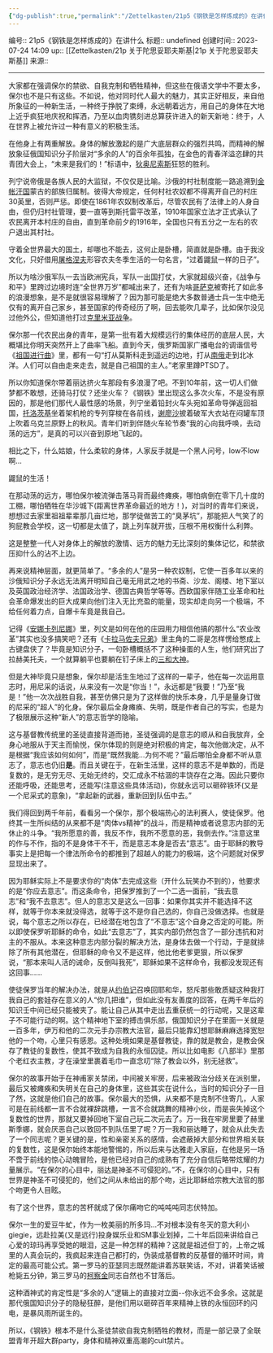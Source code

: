 ```yaml
---
{"dg-publish":true,"permalink":"/Zettelkasten/21p5《钢铁是怎样炼成的》在讲什么/","dgPassFrontmatter":true}
---
```


编号:: 21p5《钢铁是怎样炼成的》在讲什么
标题:: undefined
创建时间:: 2023-07-24 14:09
up:: [[Zettelkasten/21p 关于陀思妥耶夫斯基\|21p 关于陀思妥耶夫斯基]]
来源:: 

---

大家都在强调保尔的禁欲、自我克制和牺牲精神，但这些在俄语文学中不要太多，保尔也不是只有这些。不如说，他对同时代人最大的魅力，其实正好相反，来自他所象征的一种新生活，一种终于挣脱了束缚，永远朝着远方，用自己的身体在大地上近乎疯狂地庆祝和挥洒，乃至以血肉镌刻进总算获许进入的新天新地：终于，人在世界上被允许过一种有意义的积极生活。

在他身上有两重解放。身体的解放激起的是广大底层群众的强烈共鸣，而精神的解放象征俄国知识分子阶层对“多余的人”的百余年孤独，在金色的青春洋溢恣肆的共青团大会上，“未来是我们的！”标语中，[狄奥尼索斯](https://www.zhihu.com/search?q=%E7%8B%84%E5%A5%A5%E5%B0%BC%E7%B4%A2%E6%96%AF&search_source=Entity&hybrid_search_source=Entity&hybrid_search_extra=%7B%22sourceType%22%3A%22answer%22%2C%22sourceId%22%3A1967597945%7D)狂怒的胜利。

列宁说帝俄是各族人民的大监狱，不仅仅是比喻。沙俄的村社制度能一路追溯到[金帐汗国](https://www.zhihu.com/search?q=%E9%87%91%E5%B8%90%E6%B1%97%E5%9B%BD&search_source=Entity&hybrid_search_source=Entity&hybrid_search_extra=%7B%22sourceType%22%3A%22answer%22%2C%22sourceId%22%3A1967597945%7D)蒙古的部族归属制。彼得大帝规定，任何村社农奴都不得离开自己的村庄30英里，否则严惩。即使在1861年农奴制改革后，尽管农民有了法律上的人身自由，但仍归村社管理，要一直等到斯托雷平改革，1910年国家立法才正式承认了农民离开本村庄的自由，直到革命前夕的1916年，全国也只有五分之一左右的农户退出其村社。

守着全世界最大的国土，却哪也不能去，这何止是卧槽，简直就是卧槽。由于我没文化，只好借用[屠格涅夫](https://www.zhihu.com/search?q=%E5%B1%A0%E6%A0%BC%E6%B6%85%E5%A4%AB&search_source=Entity&hybrid_search_source=Entity&hybrid_search_extra=%7B%22sourceType%22%3A%22answer%22%2C%22sourceId%22%3A1967597945%7D)形容农夫冬季生活的一句名言，“过着鼹鼠一样的日子”。

所以为啥沙俄军队一去当欧洲宪兵，军队一出国打仗，大家就超级兴奋，《战争与和平》里跨过边境时连“全世界万岁”都喊出来了，还有为啥[哥萨克](https://www.zhihu.com/search?q=%E5%93%A5%E8%90%A8%E5%85%8B&search_source=Entity&hybrid_search_source=Entity&hybrid_search_extra=%7B%22sourceType%22%3A%22answer%22%2C%22sourceId%22%3A1967597945%7D)被寄托了如此多的浪漫想象，是不是就很容易理解了？因为那可能是绝大多数普通士兵一生中绝无仅有的离开自己家乡，甚至国家的传奇经历了啊，回去能吹几辈子，比如保尔没见过他外公，但知道他打过[克里米亚战争](https://www.zhihu.com/search?q=%E5%85%8B%E9%87%8C%E7%B1%B3%E4%BA%9A%E6%88%98%E4%BA%89&search_source=Entity&hybrid_search_source=Entity&hybrid_search_extra=%7B%22sourceType%22%3A%22answer%22%2C%22sourceId%22%3A1967597945%7D)。

保尔那一代农民出身的青年，是第一批有着大规模远行的集体经历的底层人民，大概堪比你明天突然开上了曲率飞船。直到今天，俄罗斯国家广播电台的调谐信号《[祖国进行曲](https://www.zhihu.com/search?q=%E7%A5%96%E5%9B%BD%E8%BF%9B%E8%A1%8C%E6%9B%B2&search_source=Entity&hybrid_search_source=Entity&hybrid_search_extra=%7B%22sourceType%22%3A%22answer%22%2C%22sourceId%22%3A1967597945%7D)》里，都有一句“打从莫斯科走到遥远的边地，打从[南俄](https://www.zhihu.com/search?q=%E5%8D%97%E4%BF%84&search_source=Entity&hybrid_search_source=Entity&hybrid_search_extra=%7B%22sourceType%22%3A%22answer%22%2C%22sourceId%22%3A1967597945%7D)走到北冰洋。人们可以自由走来走去，就是自己祖国的主人。”老家里蹲PTSD了。

所以你知道保尔带着丽达挤火车那段有多浪漫了吧。不到10年前，这一切人们做梦都不敢想，还骑马打仗？还坐火车？《钢铁》里出现这么多次火车，不是没有原因的，那是他们那代人最性感的场景，列宁坐着铅封火车头宛如革命导弹返回祖国，[托洛茨基](https://www.zhihu.com/search?q=%E6%89%98%E6%B4%9B%E8%8C%A8%E5%9F%BA&search_source=Entity&hybrid_search_source=Entity&hybrid_search_extra=%7B%22sourceType%22%3A%22answer%22%2C%22sourceId%22%3A1967597945%7D)坐着架机枪的专列穿梭在各前线，[谢廖沙](https://www.zhihu.com/search?q=%E8%B0%A2%E5%BB%96%E6%B2%99&search_source=Entity&hybrid_search_source=Entity&hybrid_search_extra=%7B%22sourceType%22%3A%22answer%22%2C%22sourceId%22%3A1967597945%7D)披着破军大衣站在闷罐车顶上吹着乌克兰原野上的秋风。青年们听到伴随火车轮节奏“我的心向我呼唤，去动荡的远方”，是真的可以兴奋到原地飞起的。

相比之下，什么姑娘，什么柔软的身体，人家反手就是一个黑人问号，low不low啊...

鼹鼠的生活！

在那动荡的远方，哪怕保尔被流弹击落马背而最终瘫痪，哪怕病倒在零下几十度的工棚，哪怕牺牲在华沙城下(距离世界革命最近的地方！)，对当时的青年们来说，想想过去家里祖祖辈辈那几亩烂地，那学徒做苦工的“臭茅坑”，那能把人气笑了的狗屁教会学校，这一切都是太值了，跳上列车就开拔，压根不用权衡什么利弊。

这是整整一代人对身体上的解放的激情、远方的魅力无比深刻的集体记忆，和禁欲压抑什么的沾不上边。

再来说精神层面，就更简单了。“多余的人”是另一种农奴制，它使一百多年以来的沙俄知识分子永远无法离开明知自己毫无用武之地的书斋、沙龙、阁楼、地下室以及英国政治经济学、法国政治学、德国古典哲学等等。西欧国家伴随工业革命和社会革命爆发出的巨大成果向他们注入无比充盈的能量，现实却走向另一个极端，不给任何着力点，自爆卡车竟是我自己。

记得《[安娜卡列尼娜](https://www.zhihu.com/search?q=%E5%AE%89%E5%A8%9C%E5%8D%A1%E5%88%97%E5%B0%BC%E5%A8%9C&search_source=Entity&hybrid_search_source=Entity&hybrid_search_extra=%7B%22sourceType%22%3A%22answer%22%2C%22sourceId%22%3A1967597945%7D)》里，列文是如何在他的庄园用力相信他搞的那什么“农业改革”其实也没多搞笑吧？还有《[卡拉马佐夫兄弟](https://www.zhihu.com/search?q=%E5%8D%A1%E6%8B%89%E9%A9%AC%E4%BD%90%E5%A4%AB%E5%85%84%E5%BC%9F&search_source=Entity&hybrid_search_source=Entity&hybrid_search_extra=%7B%22sourceType%22%3A%22answer%22%2C%22sourceId%22%3A1967597945%7D)》里主角的二哥是怎样愣给憋成上古键盘侠了？毕竟是知识分子，一句卧槽概括不了这种操蛋的人生，他们研究出了拉赫美托夫，一个就算躺平也要躺在钉子床上的[三和大神](https://www.zhihu.com/search?q=%E4%B8%89%E5%92%8C%E5%A4%A7%E7%A5%9E&search_source=Entity&hybrid_search_source=Entity&hybrid_search_extra=%7B%22sourceType%22%3A%22answer%22%2C%22sourceId%22%3A1967597945%7D)。

但是大神毕竟只是想象，保尔却是活生生地过了这样的一辈子，他在每一次运用意志时，用尼采的话说，从来没有一次是“你当！”，永远都是“我要！”乃至“我是！”他一次次战胜自我，甚至仿佛只是为了这样做的快乐本身，几乎是量身订做的尼采的“超人”的化身。保尔最后全身瘫痪、失明，既是作者自己的写实，也是为了极限展示这种“新人”的意志哲学的隐喻。

这与基督教传统里的圣徒直接背道而驰，圣徒强调的是意志的顺从和自我放弃，全身心地服从于天主而愉悦，保尔体现的则是绝对积极的肯定，每次他做决定，从不是根据“我应该如何如何”，而是“既然我能...为何不呢？”最后哪怕全身都不听从意志了，意志也仍旧**是**。而且关键在于，在新生活里，这样的意志不是单数的，而是复数的，是无穷无尽、无始无终的，交汇成永不枯涸的丰饶存在之海。因此只要你还能呼吸，还能思考，还能写(注意这些具体活动)，你就永远可以砸碎铁环(又是一个尼采式的意象)，“拿起新的武器，重新回到队伍中去。”

我们得回到两千年前，看看另一个保尔，那个极端热心的法利赛人，使徒保罗。他终其一生所纠结的从来都不是“肉体vs精神”的战斗，而是精神或者说意志内部的无休止的斗争。“我所愿意的善，我反不作，我所不愿意的恶，我倒去作。”注意这里的作与不作，指的不是身体干不干，而是意志本身是否去“意志”。由于耶稣的教导事实上是把每一个律法所命令的都推到了超越人的能力的极端，这个问题就对保罗显现出来了。

因为耶稣实际上不是要求你的“肉体”去完成这些（开什么玩笑办不到的），他要求的是“你应去意志”。而这条命令，把保罗推到了一个二选一面前，“我去意志”和“我不去意志”。但人的意志又是这么一回事：如果你其实并不能选择不这样，就等于你本来就没得选，就等于这不是你自己选的，你自己没做选择。也就是说，每个意志之所以存在，已经潜在地包含了“不意志”这个自身之否定的可能。所以即使保罗听耶稣的命令，如此“去意志”了，其实内部仍然包含了一部分违抗和对主的不服从。本来这种意志内部分裂的解决方法，是身体去做一个行动，于是就排除了所有其他潜在，但耶稣的命令又不是这样，他比他老爹更狠，所以保罗说，“那本来叫人活的诫命，反倒叫我死”，耶稣如果不这样命令，我都没发现还有这回事……

使徒保罗当年的解决办法，就是从[约伯记](https://www.zhihu.com/search?q=%E7%BA%A6%E4%BC%AF%E8%AE%B0&search_source=Entity&hybrid_search_source=Entity&hybrid_search_extra=%7B%22sourceType%22%3A%22answer%22%2C%22sourceId%22%3A1967597945%7D)召唤回耶和华，怒斥那些敢质疑这种我打我自己的套娃存在意义的人“你几把谁”，但如此没有友善度的回答，在两千年后的知识壬中间已经只能被夹了。能让自己从其中走出去重获统一的行动呢，又是这辈子不可能行动的啊。这个精神地下室的搏击俱乐部，俄国知识分子在里面一关就是一百多年，伊万和他的二次元手办宗教大法官，最后只能靠幻想耶稣麻麻选择宽恕他的一个吻，心里只有感恩。这种处境如果是基督教徒，靠的就是教会，是教会保存了教徒的复数性，使其不致成为自我的永恒囚徒。所以比如电影《八部半》里那个老红衣主教，才在澡堂里裹着毛巾一直念叨“除了教会以外，别无拯救”。

保尔的故事开始于在神甫家关禁闭，中间被关牢房，后来被政治分歧关在派别里，最后又被瘫痪和失明关在自己的身体里，这些其实在说什么，当时的知识分子一目了然，这就是他们自己的故事。保尔最大的恐惧，从来都不是克制不住寄几，人家可是在前线都一言不合就裸辞跳槽，一言不合就跳舞的精神小伙，而是丧失掉这个复数性的世界，那就又要掉回地下室自己玩二次元去了。万一我在牢房里要了赫里斯季娜，就会厌恶自己以致回不到队伍里了呢？万一我和丽达睡了，就会从此失去了一个同志呢？更关键的是，性和亲密关系的感情，会遮蔽掉大部分和世界相关联的复数性，这是保尔始终本能地警惕的，所以后来与达雅走入家庭，在他是另一场不啻于前线的惊心动魄冒险，是他已经对自己的成熟有了充分自信后略带炫耀的力量展示。“在保尔的心目中，丽达是神圣不可侵犯的。”不，在保尔的心目中，只有世界是神圣不可侵犯的，他们之间从未给出的那个吻，远比耶稣给宗教大法官的那个吻更令人目眩。

有了这个世界，意志的苦杯就成了保尔痛吻它的吨吨吨同志伏特加。

保尔一生的爱豆牛虻，作为一枚美丽的所多玛...不对根本没有冬天的意大利小giegie，远赴拉美(又是远行)投身娱乐业和SM事业划掉，二十年后回来讲给自己心爱的琼玛再享受她的眼泪，这是一种怎样的精神？这就是祖述但丁的，上帝之城里的人真会玩的，我疯起来连自己都打的，伪装成基督教的反基督的循环时间，肯定的最高可能公式。第一罗马的亚瑟同志既然能讲着苏联笑话，不对，讲着笑话被枪毙五分钟，第三罗马的[柯察金](https://www.zhihu.com/search?q=%E6%9F%AF%E5%AF%9F%E9%87%91&search_source=Entity&hybrid_search_source=Entity&hybrid_search_extra=%7B%22sourceType%22%3A%22answer%22%2C%22sourceId%22%3A1967597945%7D)同志自然也不甘落后。

这种酒神式的肯定性是“多余的人”逻辑上的直接对立面--你永远不会多余。这就是那代俄国知识分子的隐秘狂醉，是他们用以砸碎百年来精神上铁的永恒回环的闪电，是暴风雨所诞生的。

所以，《钢铁》根本不是什么圣徒禁欲自我克制牺牲的教材，而是一部记录了全联盟青年开超大群party，身体和精神双重高潮的cult禁片。